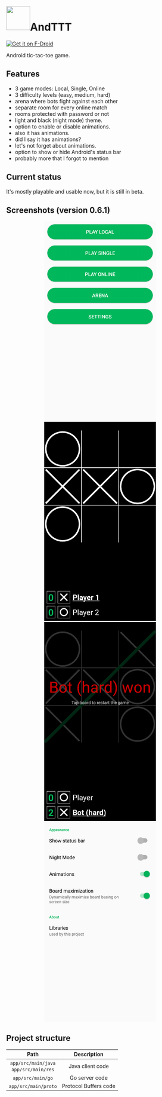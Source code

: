 <img align="left" width="64" height="64" src="app/src/main/ic_launcher-web.png">
<h1>AndTTT</h1>

[<img src="https://fdroid.gitlab.io/artwork/badge/get-it-on.png"
    alt="Get it on F-Droid"
    height="80">](https://f-droid.org/packages/com.github.dawidd6.andttt/)

Android tic-tac-toe game.

## Features

- 3 game modes: Local, Single, Online
- 3 difficulty levels (easy, medium, hard)
- arena where bots fight against each other
- separate room for every online match
- rooms protected with password or not
- light and black (night mode) theme.
- option to enable or disable animations.
- also it has animations.
- did I say it has animations?
- let's not forget about animations.
- option to show or hide Android's status bar
- probably more that I forgot to mention

## Current status

It's mostly playable and usable now, but it is still in beta.

## Screenshots (version 0.6.1)

<p align="center">
<img src="fastlane/metadata/android/en-US/images/phoneScreenshots/1.png" width=300>
<img src="fastlane/metadata/android/en-US/images/phoneScreenshots/2.png" width=300>
<img src="fastlane/metadata/android/en-US/images/phoneScreenshots/3.png" width=300>
<img src="fastlane/metadata/android/en-US/images/phoneScreenshots/4.png" width=300>
</p>

## Project structure

| Path | Description |
|:----:|:-----------:|
| `app/src/main/java`<br>`app/src/main/res` | Java client code |
| `app/src/main/go` | Go server code |
| `app/src/main/proto` | Protocol Buffers code |
